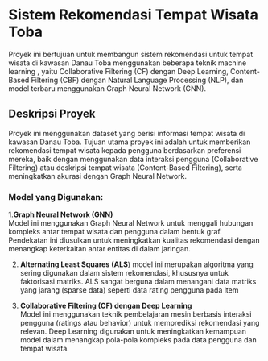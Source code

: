 # Sistem Rekomendasi Tempat Wisata Toba

Proyek ini bertujuan untuk membangun sistem rekomendasi untuk tempat wisata di kawasan Danau Toba menggunakan beberapa teknik machine learning , yaitu Collaborative Filtering (CF) dengan Deep Learning, Content-Based Filtering (CBF) dengan Natural Language Processing (NLP), dan model terbaru menggunakan Graph Neural Network (GNN).

## Deskripsi Proyek

Proyek ini menggunakan dataset yang berisi informasi tempat wisata di kawasan Danau Toba. Tujuan utama proyek ini adalah untuk memberikan rekomendasi tempat wisata kepada pengguna berdasarkan preferensi mereka, baik dengan menggunakan data interaksi pengguna (Collaborative Filtering) atau deskripsi tempat wisata (Content-Based Filtering), serta meningkatkan akurasi dengan Graph Neural Network.

### Model yang Digunakan:
1.**Graph Neural Network (GNN)**  
   Model ini menggunakan Graph Neural Network untuk menggali hubungan kompleks antar tempat wisata dan pengguna dalam bentuk graf. Pendekatan ini diusulkan untuk meningkatkan kualitas rekomendasi dengan menangkap keterkaitan antar entitas di dalam jaringan.

2. **Alternating Least Squares (ALS**)
   model ini merupakan   algoritma yang sering digunakan dalam sistem rekomendasi, khususnya untuk faktorisasi matriks. ALS sangat berguna dalam menangani data matriks yang jarang (sparse data) seperti data rating pengguna pada item

3.  **Collaborative Filtering (CF) dengan Deep Learning**  
   Model ini menggunakan teknik pembelajaran mesin berbasis interaksi pengguna (ratings atau behavior) untuk memprediksi rekomendasi yang relevan. Deep Learning digunakan untuk meningkatkan kemampuan model dalam menangkap pola-pola kompleks pada data pengguna dan tempat wisata.



